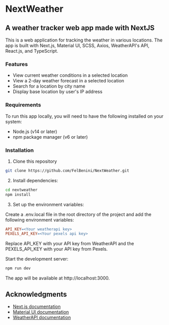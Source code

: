 # NextWeather
## A weather tracker web app made with NextJS

This is a web application for tracking the weather in various locations. The app is built with Next.js, Material UI, SCSS, Axios, WeatherAPI's API, React.js, and TypeScript.

### Features
- View current weather conditions in a selected location
- View a 2-day weather forecast in a selected location
- Search for a location by city name
- Display base location by user's IP address

### Requirements
To run this app locally, you will need to have the following installed on your system:

- Node.js (v14 or later)
- npm package manager (v6 or later)

### Installation

1. Clone this repository

```bash
git clone https://github.com/FelBenini/NextWeather.git
```
2. Install dependencies:
```bash
cd nextweather
npm install
```
3. Set up the environment variables:

Create a .env.local file in the root directory of the project and add the following environment variables:
```makefile
API_KEY=<Your weatherapi key>
PEXELS_API_KEY=<Your pexels api key>
```
Replace API_KEY with your API key from WeatherAPI and the PEXELS_API_KEY with your API key from Pexels.

Start the development server:
```bash
npm run dev
```

The app will be available at http://localhost:3000.

## Acknowledgments

- [Next.js documentation](https://nextjs.org/docs)
- [Material UI documentation](https://mui.com/core/)
- [WeatherAPI documentation](https://www.weatherapi.com/docs/)
